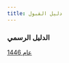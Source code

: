 ```yaml
---
title: دليل القبول
---
```


### الدليل الرسمي

[عام 1446](https://drive.uqu.edu.sa/_/dadregis/files/46/1/Q/QR46N.pdf)
